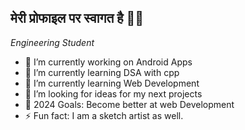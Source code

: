 <h2> मेरी प्रोफाइल पर स्वागत है 🙏🏻</h2>

<p><em>Engineering Student</em></p>


 - 🔭 I’m currently working on Android Apps
 - 🌱 I’m currently learning DSA with cpp
 - 🌱 I’m currently learning Web Development
 - 🤔 I’m looking for ideas for my next projects
 - 🥅 2024 Goals: Become better at web Development
 - ⚡ Fun fact: I am a sketch artist as well. 


